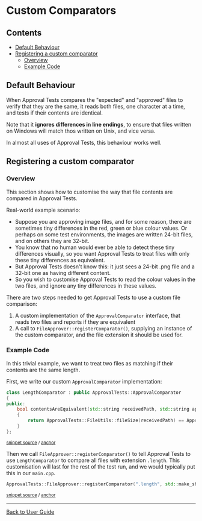 <!--
GENERATED FILE - DO NOT EDIT
This file was generated by [MarkdownSnippets](https://github.com/SimonCropp/MarkdownSnippets).
Source File: /doc/mdsource/CustomComparators.source.md
To change this file edit the source file and then execute ./run_markdown_templates.sh.
-->

<a id="top"></a>

# Custom Comparators

<!-- toc -->
## Contents

  * [Default Behaviour](#default-behaviour)
  * [Registering a custom comparator](#registering-a-custom-comparator)
    * [Overview](#overview)
    * [Example Code](#example-code)
<!-- endtoc -->


## Default Behaviour

When Approval Tests compares the "expected" and "approved" files to verify that they are the same, it reads both files, one character at a time, and tests if their contents are identical.

Note that it **ignores differences in line endings**, to ensure that files written on Windows will match thos written on Unix, and vice versa.

In almost all uses of Approval Tests, this behaviour works well.

## Registering a custom comparator

### Overview

This section shows how to customise the way that file contents are compared in Approval Tests.

Real-world example scenario:

* Suppose you are approving image files, and for some reason, there are sometimes tiny differences in the red, green or blue colour values. Or perhaps on some test environments, the images are written 24-bit files, and on others they are 32-bit.
* You know that no human would ever be able to detect these tiny differences visually, so you want Approval Tests to treat files with only these tiny differences as equivalent.
* But Approval Tests doesn't know this: it just sees a 24-bit .png file and a 32-bit one as having different content.
* So you wish to customise Approval Tests to read the colour values in the two files, and ignore any tiny differences in these values. 

There are two steps needed to get Approval Tests to use a custom file comparison:

1. A custom implementation of the `ApprovalComparator` interface, that reads two files and reports if they are equivalent
2. A call to `FileApprover::registerComparator()`, supplying an instance of the custom comparator, and the file extension it should be used for. 

### Example Code

In this trivial example, we want to treat two files as matching if their contents are the same length.

First, we write our custom `ApprovalComparator` implementation:

<!-- snippet: create_custom_comparator -->
<a id='snippet-create_custom_comparator'/></a>
```cpp
class LengthComparator : public ApprovalTests::ApprovalComparator
{
public:
    bool contentsAreEquivalent(std::string receivedPath, std::string approvedPath) const override
    {
        return ApprovalTests::FileUtils::fileSize(receivedPath) == ApprovalTests::FileUtils::fileSize(approvedPath);
    }
};
```
<sup>[snippet source](/tests/ApprovalTests_Catch2_Tests/FileApproverTests.cpp#L46-L55) / [anchor](#snippet-create_custom_comparator)</sup>
<!-- endsnippet -->

Then we call `FileApprover::registerComparator()` to tell Approval Tests to use `LengthComparator` to compare all files with extension `.length`. This customisation will last for the rest of the test run, and we would typically put this in our `main.cpp`.

<!-- snippet: use_custom_comparator -->
<a id='snippet-use_custom_comparator'/></a>
```cpp
ApprovalTests::FileApprover::registerComparator(".length", std::make_shared<LengthComparator>());
```
<sup>[snippet source](/tests/ApprovalTests_Catch2_Tests/FileApproverTests.cpp#L61-L63) / [anchor](#snippet-use_custom_comparator)</sup>
<!-- endsnippet -->

---

[Back to User Guide](/doc/README.md#top)
